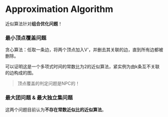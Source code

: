 # Approximation Algorithm

近似算法针对**组合优化问题**！


### 最小顶点覆盖问题

贪心算法：任取一条边，将两个顶点加入V'，并删去其关联的边，直到所有边都被删除。

可以证明这是一个多项式时间的常数比为2的近似算法，紧实例为由k条互不关联的边构成的图。

> 顶点覆盖的判定问题是NPC的！


### 最大团问题 & 最大独立集问题

这两个问题目前认为**不存在常数近似比的近似算法**。
